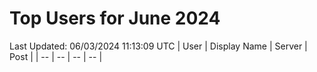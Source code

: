 # Top Users for June 2024
Last Updated: 06/03/2024 11:13:09 UTC
| User | Display Name | Server | Post |
| -- | -- | -- | -- |
